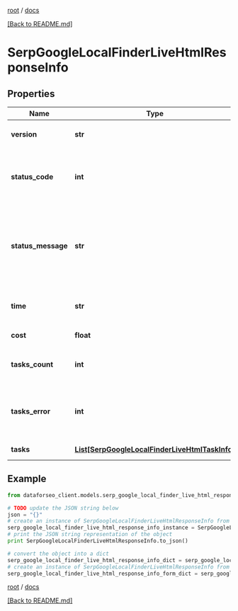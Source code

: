 [root](./../ "root") / [docs](./ "docs")

[[Back to README.md]](./../README.md "[Back to README.md]")

# SerpGoogleLocalFinderLiveHtmlResponseInfo

## Properties

Name | Type | Description | Notes
------------ | ------------- | ------------- | -------------
**version** | **str** | the current version of the API | [optional]
**status_code** | **int** | general status code you can find the full list of the response codes here | [optional]
**status_message** | **str** | general informational message you can find the full list of general informational messages here | [optional]
**time** | **str** | total execution time, seconds | [optional]
**cost** | **float** | total tasks cost, USD | [optional]
**tasks_count** | **int** | the number of tasks in the tasks array | [optional]
**tasks_error** | **int** | the number of tasks in the tasks array returned with an error | [optional]
**tasks** | [**List[SerpGoogleLocalFinderLiveHtmlTaskInfo]**](SerpGoogleLocalFinderLiveHtmlTaskInfo.md) | array of tasks | [optional]

## Example

```python
from dataforseo_client.models.serp_google_local_finder_live_html_response_info import SerpGoogleLocalFinderLiveHtmlResponseInfo

# TODO update the JSON string below
json = "{}"
# create an instance of SerpGoogleLocalFinderLiveHtmlResponseInfo from a JSON string
serp_google_local_finder_live_html_response_info_instance = SerpGoogleLocalFinderLiveHtmlResponseInfo.from_json(json)
# print the JSON string representation of the object
print SerpGoogleLocalFinderLiveHtmlResponseInfo.to_json()

# convert the object into a dict
serp_google_local_finder_live_html_response_info_dict = serp_google_local_finder_live_html_response_info_instance.to_dict()
# create an instance of SerpGoogleLocalFinderLiveHtmlResponseInfo from a dict
serp_google_local_finder_live_html_response_info_form_dict = serp_google_local_finder_live_html_response_info.from_dict(serp_google_local_finder_live_html_response_info_dict)
```

  

[root](./../ "root") / [docs](./ "docs")

[[Back to README.md]](./../README.md "[Back to README.md]")
